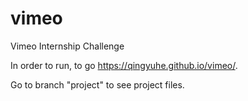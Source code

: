 # vimeo
Vimeo Internship Challenge

In order to run, to go https://qingyuhe.github.io/vimeo/. 

Go to branch "project" to see project files. 